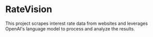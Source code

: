 # RateVision
This project scrapes interest rate data from websites and leverages OpenAI's language model to process and analyze the results.
